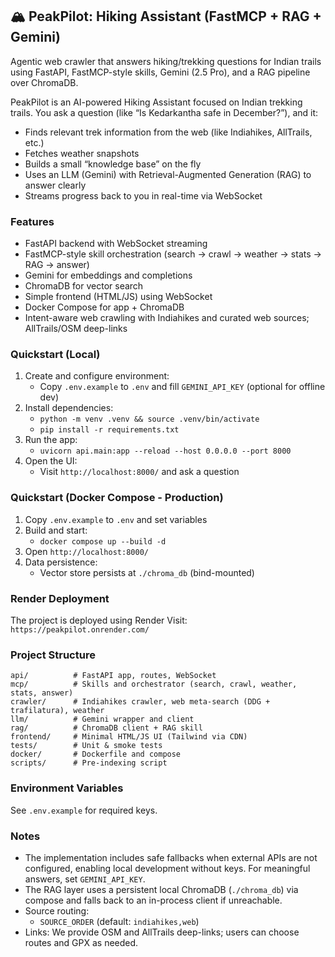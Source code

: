 ## 🏔️ PeakPilot: Hiking Assistant (FastMCP + RAG + Gemini)

Agentic web crawler that answers hiking/trekking questions for Indian trails using FastAPI, FastMCP-style skills, Gemini (2.5 Pro), and a RAG pipeline over ChromaDB.

PeakPilot is an AI-powered Hiking Assistant focused on Indian trekking trails. You ask a question (like “Is Kedarkantha safe in December?”), and it:
- Finds relevant trek information from the web (like Indiahikes, AllTrails, etc.)
- Fetches weather snapshots
- Builds a small “knowledge base” on the fly
- Uses an LLM (Gemini) with Retrieval-Augmented Generation (RAG) to answer clearly
- Streams progress back to you in real-time via WebSocket

### Features
- FastAPI backend with WebSocket streaming
- FastMCP-style skill orchestration (search → crawl → weather → stats → RAG → answer)
- Gemini for embeddings and completions
- ChromaDB for vector search
- Simple frontend (HTML/JS) using WebSocket
- Docker Compose for app + ChromaDB
 - Intent-aware web crawling with Indiahikes and curated web sources; AllTrails/OSM deep-links

### Quickstart (Local)
1. Create and configure environment:
   - Copy `.env.example` to `.env` and fill `GEMINI_API_KEY` (optional for offline dev)
2. Install dependencies:
   - `python -m venv .venv && source .venv/bin/activate`
   - `pip install -r requirements.txt`
3. Run the app:
   - `uvicorn api.main:app --reload --host 0.0.0.0 --port 8000`
4. Open the UI:
   - Visit `http://localhost:8000/` and ask a question

### Quickstart (Docker Compose - Production)
1. Copy `.env.example` to `.env` and set variables
2. Build and start:
   - `docker compose up --build -d`
3. Open `http://localhost:8000/`
4. Data persistence:
   - Vector store persists at `./chroma_db` (bind-mounted)

### Render Deployment

The project is deployed using Render
Visit: `https://peakpilot.onrender.com/`

### Project Structure
```
api/          # FastAPI app, routes, WebSocket
mcp/          # Skills and orchestrator (search, crawl, weather, stats, answer)
crawler/      # Indiahikes crawler, web meta-search (DDG + trafilatura), weather
llm/          # Gemini wrapper and client
rag/          # ChromaDB client + RAG skill
frontend/     # Minimal HTML/JS UI (Tailwind via CDN)
tests/        # Unit & smoke tests
docker/       # Dockerfile and compose
scripts/      # Pre-indexing script
```

### Environment Variables
See `.env.example` for required keys.

### Notes
- The implementation includes safe fallbacks when external APIs are not configured, enabling local development without keys. For meaningful answers, set `GEMINI_API_KEY`.
- The RAG layer uses a persistent local ChromaDB (`./chroma_db`) via compose and falls back to an in-process client if unreachable.
- Source routing:
  - `SOURCE_ORDER` (default: `indiahikes,web`)
- Links: We provide OSM and AllTrails deep-links; users can choose routes and GPX as needed.

